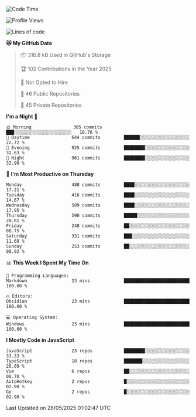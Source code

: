 <!--START_SECTION:waka-->
![Code Time](http://img.shields.io/badge/Code%20Time-948%20hrs%2040%20mins-blue)

![Profile Views](http://img.shields.io/badge/Profile%20Views-0-blue)

![Lines of code](https://img.shields.io/badge/From%20Hello%20World%20I%27ve%20Written-1.2%20million%20lines%20of%20code-blue)

**🐱 My GitHub Data** 

> 📦 316.8 kB Used in GitHub's Storage 
 > 
> 🏆 102 Contributions in the Year 2025
 > 
> 🚫 Not Opted to Hire
 > 
> 📜 46 Public Repositories 
 > 
> 🔑 45 Private Repositories 
 > 
**I'm a Night 🦉** 

```text
🌞 Morning                305 commits         ███░░░░░░░░░░░░░░░░░░░░░░   10.76 % 
🌆 Daytime                644 commits         ██████░░░░░░░░░░░░░░░░░░░   22.72 % 
🌃 Evening                925 commits         ████████░░░░░░░░░░░░░░░░░   32.63 % 
🌙 Night                  961 commits         ████████░░░░░░░░░░░░░░░░░   33.90 % 
```
📅 **I'm Most Productive on Thursday** 

```text
Monday                   488 commits         ████░░░░░░░░░░░░░░░░░░░░░   17.21 % 
Tuesday                  416 commits         ████░░░░░░░░░░░░░░░░░░░░░   14.67 % 
Wednesday                509 commits         ████░░░░░░░░░░░░░░░░░░░░░   17.95 % 
Thursday                 590 commits         █████░░░░░░░░░░░░░░░░░░░░   20.81 % 
Friday                   248 commits         ██░░░░░░░░░░░░░░░░░░░░░░░   08.75 % 
Saturday                 331 commits         ███░░░░░░░░░░░░░░░░░░░░░░   11.68 % 
Sunday                   253 commits         ██░░░░░░░░░░░░░░░░░░░░░░░   08.92 % 
```


📊 **This Week I Spent My Time On** 

```text
💬 Programming Languages: 
Markdown                 23 mins             █████████████████████████   100.00 % 

🔥 Editors: 
Obsidian                 23 mins             █████████████████████████   100.00 % 

💻 Operating System: 
Windows                  23 mins             █████████████████████████   100.00 % 
```

**I Mostly Code in JavaScript** 

```text
JavaScript               23 repos            ████████░░░░░░░░░░░░░░░░░   33.33 % 
TypeScript               18 repos            ███████░░░░░░░░░░░░░░░░░░   26.09 % 
Vue                      6 repos             ██░░░░░░░░░░░░░░░░░░░░░░░   08.70 % 
AutoHotkey               2 repos             █░░░░░░░░░░░░░░░░░░░░░░░░   02.90 % 
Go                       2 repos             █░░░░░░░░░░░░░░░░░░░░░░░░   02.90 % 
```




 Last Updated on 28/05/2025 01:02:47 UTC
<!--END_SECTION:waka-->
